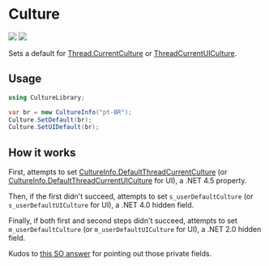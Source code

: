 # Culture

[![][build-img]][build]
[![][nuget-img]][nuget]

Sets a default for [Thread.CurrentCulture] or [ThreadCurrentUICulture].

[build]:                  https://ci.appveyor.com/api/projects/status/github/tallesl/net-culture
[build-img]:              https://ci.appveyor.com/api/projects/status/github/tallesl/net-socket?svg=true
[nuget]:                  https://www.nuget.org/packages/Culture
[nuget-img]:              https://badge.fury.io/nu/Culture.svg
[Thread.CurrentCulture]:  https://msdn.microsoft.com/library/System.Threading.Thread.CurrentCulture
[ThreadCurrentUICulture]: https://msdn.microsoft.com/library/System.Threading.Thread.CurrentUICulture

## Usage

```cs
using CultureLibrary;

var br = new CultureInfo("pt-BR");
Culture.SetDefault(br);
Culture.SetUIDefault(br);
```

## How it works

First, attempts to set [CultureInfo.DefaultThreadCurrentCulture] (or [CultureInfo.DefaultThreadCurrentUICulture] for
UI), a .NET 4.5 property.

Then, if the first didn't succeed, attempts to set `s_userDefaultCulture` (or `s_userDefaultUICulture` for UI), a .NET
4.0 hidden field.

Finally, if both first and second steps didn't succeed, attempts to set `m_userDefaultCulture` (or
`m_userDefaultUICulture` for UI), a .NET 2.0 hidden field.

Kudos to [this SO answer] for pointing out those private fields.

[CultureInfo.DefaultThreadCurrentCulture]:   https://msdn.microsoft.com/library/System.Globalization.CultureInfo.DefaultThreadCurrentCulture
[CultureInfo.DefaultThreadCurrentUICulture]: https://msdn.microsoft.com/library/System.Globalization.CultureInfo.DefaultThreadCurrentUICulture
[this SO answer]:                            http://stackoverflow.com/a/7536117
